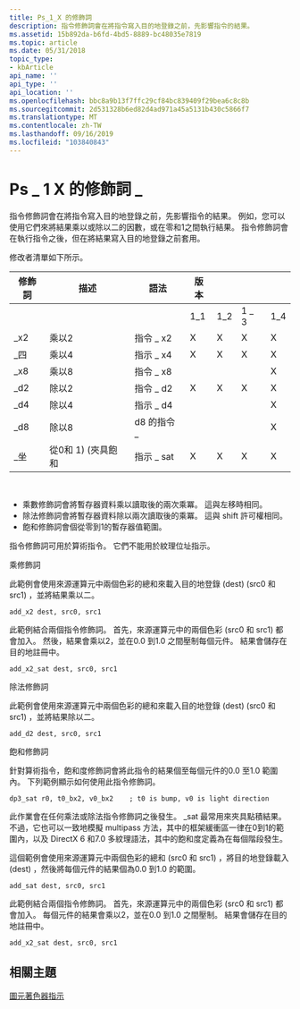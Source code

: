 ```yaml
---
title: Ps_1_X 的修飾詞
description: 指令修飾詞會在將指令寫入目的地登錄之前，先影響指令的結果。
ms.assetid: 15b892da-b6fd-4bd5-8889-bc48035e7819
ms.topic: article
ms.date: 05/31/2018
topic_type:
- kbArticle
api_name: ''
api_type: ''
api_location: ''
ms.openlocfilehash: bbc8a9b13f7ffc29cf84bc839409f29bea6c8c8b
ms.sourcegitcommit: 2d531328b6ed82d4ad971a45a5131b430c5866f7
ms.translationtype: MT
ms.contentlocale: zh-TW
ms.lasthandoff: 09/16/2019
ms.locfileid: "103840843"
---
```

# <a name="modifiers-for-ps_1_x"></a>Ps \_ 1 X 的修飾詞 \_

指令修飾詞會在將指令寫入目的地登錄之前，先影響指令的結果。 例如，您可以使用它們來將結果乘以或除以二的因數，或在零和1之間執行結果。 指令修飾詞會在執行指令之後，但在將結果寫入目的地登錄之前套用。

修改者清單如下所示。



| 修飾詞 | 描述                   | 語法           | 版本 |      |      |      |
|----------|-------------------------------|------------------|---------|------|------|------|
|          |                               |                  | 1\_1    | 1\_2 | 1 \_ 3 | 1\_4 |
| \_x2     | 乘以2                 | 指令 \_ x2  | X       | X    | X    | X    |
| \_四     | 乘以4                 | 指示 \_ x4  | X       | X    | X    | X    |
| \_x8     | 乘以8                 | 指令 \_ x8  |         |      |      | X    |
| \_d2     | 除以2                   | 指令 \_ d2  | X       | X    | X    | X    |
| \_d4     | 除以4                   | 指示 \_ d4  |         |      |      | X    |
| \_d8     | 除以8                   | d8 的指令 \_  |         |      |      | X    |
| \_坐    | 從0和 1)  (夾具飽和 | 指示 \_ sat | X       | X    | X    | X    |



 

-   乘數修飾詞會將暫存器資料乘以讀取後的兩次乘冪。 這與左移時相同。
-   除法修飾詞會將暫存器資料除以兩次讀取後的乘冪。 這與 shift 許可權相同。
-   飽和修飾詞會個從零到1的暫存器值範圍。

指令修飾詞可用於算術指令。 它們不能用於紋理位址指示。

乘修飾詞

此範例會使用來源運算元中兩個色彩的總和來載入目的地登錄 (dest)  (src0 和 src1) ，並將結果乘以二。


```
add_x2 dest, src0, src1
```



此範例結合兩個指令修飾詞。 首先，來源運算元中的兩個色彩 (src0 和 src1) 都會加入。 然後，結果會乘以2，並在0.0 到1.0 之間壓制每個元件。 結果會儲存在目的地註冊中。


```
add_x2_sat dest, src0, src1
```



除法修飾詞

此範例會使用來源運算元中兩個色彩的總和來載入目的地登錄 (dest)  (src0 和 src1) ，並將結果除以二。


```
add_d2 dest, src0, src1
```



飽和修飾詞

針對算術指令，飽和度修飾詞會將此指令的結果個至每個元件的0.0 至1.0 範圍內。 下列範例顯示如何使用此指令修飾詞。


```
dp3_sat r0, t0_bx2, v0_bx2    ; t0 is bump, v0 is light direction
```



此作業會在任何乘法或除法指令修飾詞之後發生。 \_sat 最常用來夾具點積結果。 不過，它也可以一致地模擬 multipass 方法，其中的框架緩衝區一律在0到1的範圍內，以及 DirectX 6 和7.0 多紋理語法，其中的飽和度定義為在每個階段發生。

這個範例會使用來源運算元中兩個色彩的總和 (src0 和 src1) ，將目的地登錄載入 (dest) ，然後將每個元件的結果個為0.0 到1.0 的範圍。


```
add_sat dest, src0, src1
```



此範例結合兩個指令修飾詞。 首先，來源運算元中的兩個色彩 (src0 和 src1) 都會加入。 每個元件的結果會乘以2，並在0.0 到1.0 之間壓制。 結果會儲存在目的地註冊中。


```
add_x2_sat dest, src0, src1
```



## <a name="related-topics"></a>相關主題

<dl> <dt>

[圖元著色器指示](dx9-graphics-reference-asm-ps-instructions.md)
</dt> </dl>

 

 




